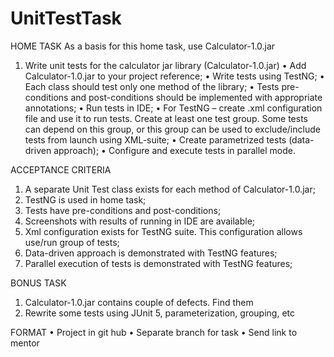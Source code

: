 # UnitTestTask
HOME TASK
As a basis for this home task, use Calculator-1.0.jar
1.	Write unit tests for the calculator jar  library (Calculator-1.0.jar)
•	Add Calculator-1.0.jar to your project reference;
•	Write tests using TestNG;
•	Each class should test only one method of the library;
•	Tests pre-conditions and post-conditions should be implemented with appropriate annotations;
•	Run tests in IDE;
•	For TestNG – create .xml configuration file and use it to run tests. Create at least one test group. Some tests can depend on this group, or this group can be used to exclude/include tests from launch using XML-suite;
•	Create parametrized tests (data-driven approach);
•	Configure and execute tests in parallel mode.
 
ACCEPTANCE CRITERIA
1.	A separate Unit Test class exists for each method of Calculator-1.0.jar;
2.	TestNG is used in home task;
3.	Tests have pre-conditions and post-conditions;
4.	Screenshots with results of running in IDE are available;
5.	Xml configuration exists for TestNG suite. This configuration allows use/run group of tests;
6.	Data-driven approach is demonstrated with TestNG features;
7.	Parallel execution of tests is demonstrated with TestNG features;

BONUS TASK
1.	Calculator-1.0.jar contains couple of defects. Find them
2.	Rewrite some tests using JUnit 5, parameterization, grouping, etc

FORMAT
•	Project in git hub
•	Separate branch for task
•	Send link to mentor
